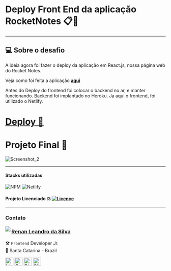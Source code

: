 # Deploy Front End da aplicação RocketNotes 📋📖

---

## 💻 Sobre o desafio

A ideia agora foi fazer o deploy da aplicação em React.js, nossa página web do Rocket Notes.

Veja como foi feita a aplicação [**aqui**](https://github.com/renyzeraa/rocketseat-explorer/tree/main/Stage09/Challenge02/rocketmovies)

Antes do Deploy do frontend foi colocar o backend no ar, e manter funcionando. Backend foi implantado no Heroku. Ja aqui o frontend, foi utilizado o Netlify.

<a href="https://rocket-notes-aplication.netlify.app/" target="_blank" > <h1> **Deploy 🚀** </h1></a>

# Projeto Final 🤩

![Screenshot_2](https://user-images.githubusercontent.com/101990719/186683798-b81a6403-07f5-4875-b88e-90595da46636.png)

---

#### Stacks utilizadas

![NPM](https://img.shields.io/badge/NPM-%23000000.svg?style=for-the-badge&logo=npm&logoColor=white) ![Netlify](https://img.shields.io/badge/netlify-%23000000.svg?style=for-the-badge&logo=netlify&logoColor=#00C7B7)

#### Projeto Licenciado ⚖ [![Licence](https://img.shields.io/github/license/Ileriayo/markdown-badges?style=for-the-badge)](./LICENSE)

---

### Contato

<img align="left" src="https://www.github.com/renyzeraa.png?size=150">

### [**Renan Leandro da Silva**](https://github.com/renyzeraa)

🛠 `Frontend` Developer Jr. <br>
📍 Santa Catarina - Brazil

<a href="https://www.linkedin.com/in/renyzeraa" target="_blank"><img src="https://img.shields.io/badge/LinkedIn-0077B5?style=flat&logo=linkedin&logoColor=white" alt="LinkedIn Badge" height="25"></a>&nbsp;<a href="mailto:renansilvaytb@gmail.com" target="_blank"><img src="https://img.shields.io/badge/Gmail-D14836?style=flat&logo=gmail&logoColor=white" alt="Gmail Badge" height="25"></a>&nbsp;<a href="#"><img src="https://img.shields.io/badge/Discord-%237289DA.svg?logo=discord&logoColor=white" title="renan_s#7826" alt="Discord Badge" height="25"></a>&nbsp;<a href="https://www.github.com/renyzeraa" target="_blank"><img src="https://img.shields.io/badge/GitHub-100000?style=flat&logo=github&logoColor=white" alt="GitHub Badge" height="25"></a>&nbsp;

<br clear="left"/>
